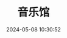 ---
title: 音乐馆
date: 2024-05-08 10:30:52
type: music
aplayer: true
top_img: false
comments: false
aside: false
---